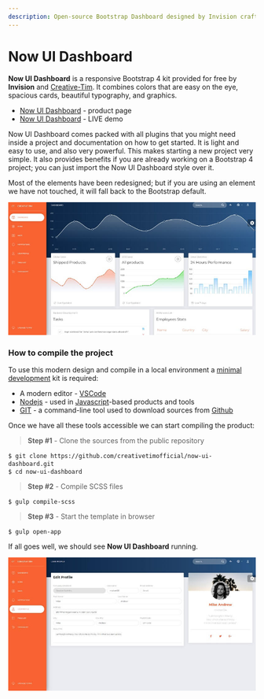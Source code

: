 ```yaml
---
description: Open-source Bootstrap Dashboard designed by Invision crafted by Creative-Tim
---
```


# Now UI Dashboard

**Now UI Dashboard** is a responsive Bootstrap 4 kit provided for free by **Invision** and [Creative-Tim](../partners/creative-tim.md). It combines colors that are easy on the eye, spacious cards, beautiful typography, and graphics.&#x20;

* [Now UI Dashboard](https://bit.ly/3oiWrWo) - product page
* [Now UI Dashboard](https://bit.ly/3tPYjaq) - LIVE demo

Now UI Dashboard comes packed with all plugins that you might need inside a project and documentation on how to get started. It is light and easy to use, and also very powerful. This makes starting a new project very simple. It also provides benefits if you are already working on a Bootstrap 4 project; you can just import the Now UI Dashboard style over it.&#x20;

Most of the elements have been redesigned; but if you are using an element we have not touched, it will fall back to the Bootstrap default.

![Now UI Dashboard - Free Template.](../../.gitbook/assets/now-ui-dashboard.jpg)



### How to compile the project

To use this modern design and compile in a local environment a [minimal development](../tutorials/minimal-programming-kit.md) kit is required:

* A modern editor - [VSCode](https://code.visualstudio.com/)
* [Nodejs](https://nodejs.org/en/) - used in [Javascript](https://developer.mozilla.org/en-US/docs/Web/JavaScript)-based products and tools&#x20;
* [GIT](https://git-scm.com/) - a command-line tool used to download sources from [Github](https://github.com/)

Once we have all these tools accessible we can start compiling the product:

> **Step #1** - Clone the sources from the public repository&#x20;

```
$ git clone https://github.com/creativetimofficial/now-ui-dashboard.git
$ cd now-ui-dashboard
```

> **Step #2** - Compile SCSS files&#x20;

```
$ gulp compile-scss
```

> **Step #3** - Start the template in browser

```
$ gulp open-app
```

If all goes well, we should see **Now UI Dashboard** running.

![Now UI Dashboard - User Page.](../../.gitbook/assets/now-ui-dashboard-user-profile.jpg)
